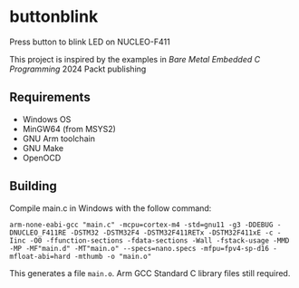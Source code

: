 # buttonblink
Press button to blink LED on NUCLEO-F411

This project is inspired by the examples in _Bare Metal Embedded C Programming_ 2024 Packt publishing

## Requirements
- Windows OS
- MinGW64 (from MSYS2)
- GNU Arm toolchain
- GNU Make
- OpenOCD

## Building
Compile main.c in Windows with the follow command:
```
arm-none-eabi-gcc "main.c" -mcpu=cortex-m4 -std=gnu11 -g3 -DDEBUG -DNUCLEO_F411RE -DSTM32 -DSTM32F4 -DSTM32F411RETx -DSTM32F411xE -c -Iinc -O0 -ffunction-sections -fdata-sections -Wall -fstack-usage -MMD -MP -MF"main.d" -MT"main.o" --specs=nano.specs -mfpu=fpv4-sp-d16 -mfloat-abi=hard -mthumb -o "main.o"
```
This generates a file `main.o`. Arm GCC Standard C library files still required.